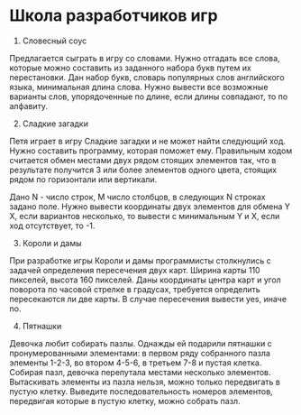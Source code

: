 # Школа разработчиков игр

1. Словесный соус

Предлагается сыграть в игру со словами.
Нужно отгадать все слова, которые можно составить из заданного набора букв путем их перестановки.
Дан набор букв, словарь популярных слов английского языка, минимальная длина слова.
Нужно вывести все возможные варианты слов, упорядоченные по длине, если длины совпадают, то по алфавиту.

2. Сладкие загадки

Петя играет в игру Сладкие загадки и не может найти следующий ход.
Нужно составить программу, которая поможет ему.
Правильным ходом считается обмен местами двух рядом стоящих элементов так,
что в результате получится 3 или более элементов одного цвета, стоящих рядом по горизонтали или вертикали.

Дано N - число строк, M число столбцов, в следующих N строках задано поле.
Нужно вывести координаты двух элементов для обмена Y X, если вариантов несколько,
то вывести с минимальным Y и X, если ход отсутствует, то -1.

3. Короли и дамы

При разработке игры Короли и дамы программисты столкнулись с задачей определения пересечения двух карт.
Ширина карты 110 пикселей, высота 160 пикселей.
Даны координаты центра карт и угол поворота по часовой стрелке в градусах, требуется определить пересекаются ли две карты.
В случае пересечения вывести yes, иначе no.

4. Пятнашки

Девочка любит собирать пазлы.
Однажды ей подарили пятнашки с пронумерованными элементами:
в первом ряду собранного пазла элементы 1-2-3, во втором 4-5-6, в третьем 7-8 и пустая клетка.
Собирая пазл, девочка перепутала местами несколько элементов.
Вытаскивать элементы из пазла нельзя, можно только передвигать в пустую клетку.
Выведите последовательность номеров элементов, передвигая которые в пустую клетку, можно собрать пазл.